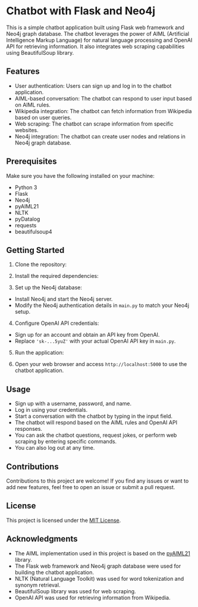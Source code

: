 # Chatbot with Flask and Neo4j

This is a simple chatbot application built using Flask web framework and Neo4j graph database. The chatbot leverages the power of AIML (Artificial Intelligence Markup Language) for natural language processing and OpenAI API for retrieving information. It also integrates web scraping capabilities using BeautifulSoup library.

## Features

- User authentication: Users can sign up and log in to the chatbot application.
- AIML-based conversation: The chatbot can respond to user input based on AIML rules.
- Wikipedia integration: The chatbot can fetch information from Wikipedia based on user queries.
- Web scraping: The chatbot can scrape information from specific websites.
- Neo4j integration: The chatbot can create user nodes and relations in Neo4j graph database.

## Prerequisites

Make sure you have the following installed on your machine:

- Python 3
- Flask
- Neo4j
- pyAIML21
- NLTK
- pyDatalog
- requests
- beautifulsoup4

## Getting Started

1. Clone the repository:


2. Install the required dependencies:


3. Set up the Neo4j database:
- Install Neo4j and start the Neo4j server.
- Modify the Neo4j authentication details in `main.py` to match your Neo4j setup.

4. Configure OpenAI API credentials:
- Sign up for an account and obtain an API key from OpenAI.
- Replace `'sk-...5yuZ'` with your actual OpenAI API key in `main.py`.

5. Run the application:


6. Open your web browser and access `http://localhost:5000` to use the chatbot application.

## Usage

- Sign up with a username, password, and name.
- Log in using your credentials.
- Start a conversation with the chatbot by typing in the input field.
- The chatbot will respond based on the AIML rules and OpenAI API responses.
- You can ask the chatbot questions, request jokes, or perform web scraping by entering specific commands.
- You can also log out at any time.

## Contributions

Contributions to this project are welcome! If you find any issues or want to add new features, feel free to open an issue or submit a pull request.

## License

This project is licensed under the [MIT License](LICENSE).

## Acknowledgments

- The AIML implementation used in this project is based on the [pyAIML21](https://github.com/datenhahn/pyAIML21) library.
- The Flask web framework and Neo4j graph database were used for building the chatbot application.
- NLTK (Natural Language Toolkit) was used for word tokenization and synonym retrieval.
- BeautifulSoup library was used for web scraping.
- OpenAI API was used for retrieving information from Wikipedia.

